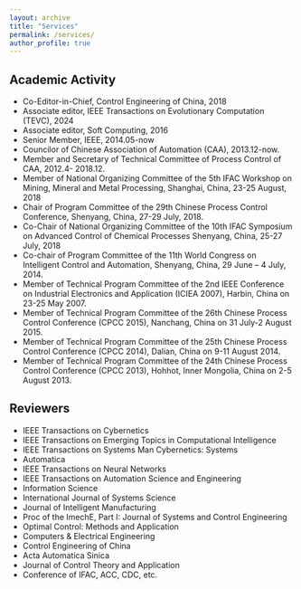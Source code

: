 ```yaml
---
layout: archive
title: "Services"
permalink: /services/
author_profile: true
---
```


## Academic Activity

+ Co-Editor-in-Chief, Control Engineering of China, 2018
+ Associate editor, IEEE Transactions on Evolutionary Computation (TEVC), 2024
+ Associate editor, Soft Computing, 2016
+ Senior Member, IEEE, 2014.05-now
+ Councilor of Chinese Association of Automation (CAA), 2013.12-now.
+ Member and Secretary of Technical Committee of Process Control of CAA, 2012.4- 2018.12.
+ Member of National Organizing Committee of the 5th IFAC Workshop on Mining, Mineral and Metal Processing, Shanghai, China, 23-25 August, 2018
+ Chair of Program Committee of the 29th Chinese Process Control Conference, Shenyang, China, 27-29 July, 2018.
+ Co-Chair of National Organizing Committee of the 10th IFAC Symposium on Advanced Control of Chemical Processes Shenyang, China, 25-27 July, 2018
+ Co-chair of Program Committee of the 11th World Congress on Intelligent Control and Automation, Shenyang, China, 29 June – 4 July, 2014.
+ Member of Technical Program Committee of the 2nd IEEE Conference on Industrial Electronics and Application (ICIEA 2007), Harbin, China on 23-25 May 2007.
+ Member of Technical Program Committee of the 26th Chinese Process Control Conference (CPCC 2015), Nanchang, China on 31 July-2 August 2015.
+ Member of Technical Program Committee of the 25th Chinese Process Control Conference (CPCC 2014), Dalian, China on 9-11 August 2014.
+ Member of Technical Program Committee of the 24th Chinese Process Control Conference (CPCC 2013), Hohhot, Inner Mongolia, China on 2-5 August 2013.

## Reviewers
+ IEEE Transactions on Cybernetics
+ IEEE Transactions on Emerging Topics in Computational Intelligence
+ IEEE Transactions on Systems Man Cybernetics: Systems
+ Automatica
+ IEEE Transactions on Neural Networks
+ IEEE Transactions on Automation Science and Engineering
+ Information Science
+ International Journal of Systems Science
+ Journal of Intelligent Manufacturing
+ Proc of the ImechE, Part I: Journal of Systems and Control Engineering
+ Optimal Control: Methods and Application
+ Computers & Electrical Engineering
+ Control Engineering of China
+ Acta Automatica Sinica
+ Journal of Control Theory and Application
+ Conference of IFAC, ACC, CDC, etc.
